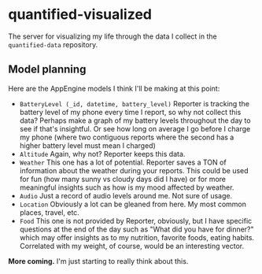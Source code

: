 # quantified-visualized

The server for visualizing my life through the data I collect in the `quantified-data` repository.

## Model planning

Here are the AppEngine models I think I'll be making at this point:

- `BatteryLevel (_id, datetime, battery_level)` Reporter is tracking the battery level of my phone every time I report, so why not collect this data? Perhaps make a graph of my battery levels throughout the day to see if that's insightful. Or see how long on average I go before I charge my phone (where two contiguous reports where the second has a higher battery level must mean I charged)
- `Altitude` Again, why not? Reporter keeps this data.
- `Weather` This one has a lot of potential. Reporter saves a TON of information about the weather during your reports. This could be used for fun (how many sunny vs cloudy days did I have) or for more meaningful insights such as how is my mood affected by weather.
- `Audio` Just a record of audio levels around me. Not sure of usage.
- `Location` Obviously a lot can be gleaned from here. My most common places, travel, etc.
- `Food` This one is not provided by Reporter, obviously, but I have specific questions at the end of the day such as "What did you have for dinner?" which may offer insights as to my nutrition, favorite foods, eating habits. Correlated with my weight, of course, would be an interesting vector.

**More coming.** I'm just starting to really think about this.
